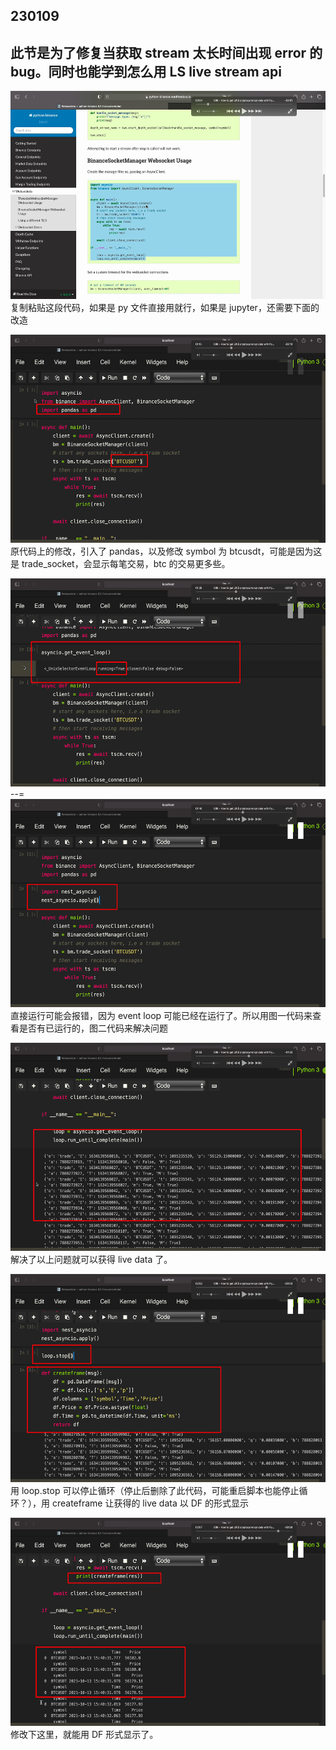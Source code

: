 ## 230109

## 此节是为了修复当获取 stream 太长时间出现 error 的 bug。同时也能学到怎么用 LS live stream api

<img src='./img/2023-01-09-09-35-10.png' height=333px></img>  
复制粘贴这段代码，如果是 py 文件直接用就行，如果是 jupyter，还需要下面的改造

<img src='./img/2023-01-09-09-37-40.png' height=333px></img>  
原代码上的修改，引入了 pandas，以及修改 symbol 为 btcusdt，可能是因为这是 trade_socket，会显示每笔交易，btc 的交易更多些。

<img src='./img/2023-01-09-09-40-14.png' height=333px></img>  
--=  
<img src='./img/2023-01-09-09-41-25.png' height=333px></img>  
直接运行可能会报错，因为 event loop 可能已经在运行了。所以用图一代码来查看是否有已运行的，图二代码来解决问题

<img src='./img/2023-01-09-09-42-15.png' height=333px></img>  
解决了以上问题就可以获得 live data 了。

<img src='./img/2023-01-09-09-43-58.png' height=333px></img>  
用 loop.stop 可以停止循环（停止后删除了此代码，可能重启脚本也能停止循环？），用 createframe 让获得的 live data 以 DF 的形式显示

<img src='./img/2023-01-09-09-46-29.png' height=333px></img>  
修改下这里，就能用 DF 形式显示了。

